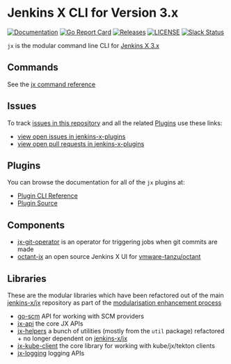 # Jenkins X CLI for Version 3.x

[![Documentation](https://godoc.org/github.com/jenkins-x/jx?status.svg)](https://pkg.go.dev/mod/github.com/jenkins-x/jx)
[![Go Report Card](https://goreportcard.com/badge/github.com/jenkins-x/jx)](https://goreportcard.com/report/github.com/jenkins-x/jx)
[![Releases](https://img.shields.io/github/release-pre/jenkins-x/jx.svg)](https://github.com/jenkins-x/jx/releases)
[![LICENSE](https://img.shields.io/github/license/jenkins-x/jx.svg)](https://github.com/jenkins-x/jx/blob/master/LICENSE)
[![Slack Status](https://img.shields.io/badge/slack-join_chat-white.svg?logo=slack&style=social)](https://slack.k8s.io/)

`jx` is the modular command line CLI for [Jenkins X 3.x](https://jenkins-x.io/v3/about/)


## Commands

See the [jx command reference](https://github.com/jenkins-x/jx/blob/master/docs/cmd/jx.md)

## Issues

To track [issues in this repository](https://github.com/jenkins-x/jx/issues) and all the related [Plugins](#plugins) use these links:

* [view open issues in jenkins-x-plugins](https://github.com/issues?q=is%3Aopen+is%3Aissue+author%3Ajstrachan+archived%3Afalse+user%3Ajenkins-x-plugins)
* [view open pull requests in jenkins-x-plugins](https://github.com/pulls?q=is%3Aopen+is%3Apr++archived%3Afalse+user%3Ajenkins-x-plugins+)

## Plugins

You can browse the documentation for all of the `jx`  plugins at:

* [Plugin CLI Reference](https://jenkins-x.io/v3/develop/reference/jx/)
* [Plugin Source](https://github.com/jenkins-x-plugins)


## Components

* [jx-git-operator](https://github.com/jenkins-x/jx-git-operator) is an operator for triggering jobs when git commits are made
* [octant-jx](https://github.com/jenkins-x/octant-jx) an open source Jenkins X UI for  [vmware-tanzu/octant](https://github.com/vmware-tanzu/octant)

## Libraries

These are the modular libraries which have been refactored out of the main [jenkins-x/jx](https://github.com/jenkins-x/jx) repository as part of the [modularisation enhancement process](https://github.com/jenkins-x/enhancements/tree/master/proposals/5#1-overview)
       
* [go-scm](https://github.com/jenkins-x/go-scm) API for working with SCM providers
* [jx-api](https://github.com/jenkins-x/jx-api) the core JX APIs
* [jx-helpers](https://github.com/jenkins-x/jx-helpers) a bunch of utilities (mostly from the `util` package) refactored + no longer dependent on [jenkins-x/jx](https://github.com/jenkins-x/jx/) 
* [jx-kube-client](https://github.com/jenkins-x/jx-kube-client) the core library for working with kube/jx/tekton clients
* [jx-logging](https://github.com/jenkins-x/jx-logging) logging APIs
                                             
